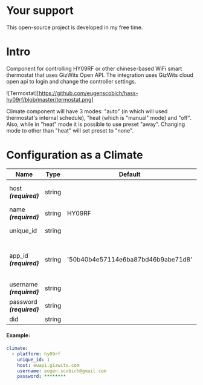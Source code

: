 # Your support
This open-source project is developed in my free time. 

# Intro
Component for controlling HY09RF or other chinese-based WiFi smart thermostat that uses GizWits Open API. The integration uses GizWits cloud open api to login and change the controller settings.

![Termostat][https://github.com/eugenscobich/hass-hy09rf/blob/master/termostat.png]


Climate component will have 3 modes: "auto" (in which will used thermostat's internal schedule), "heat (which is "manual" mode) and "off". Also, while in "heat" mode it is possible to use preset "away". Changing mode to other than "heat" will set preset to "none". 

# Configuration as a Climate

| Name                      |  Type  |               Default              | Description                                                                                                                                                                  |
|---------------------------|--------|------------------------------------|------------------------------------------------------------------------------------------------------------------------------------------------------------------------------|
| host ***(required)***     | string |                                    | IP or hostname of GezWits Open API. it can be one of api.gizwits.com, usapi.gizwits.com or api.gizwits.com.                                                                  |
| name ***(required)***     | string |               HY09RF               | Set a custom name which is displayed beside the icon.                                                                                                                        |
| unique_id                 | string |                                    | Set a unique id to allow entity customisation in HA GUI.                                                                                                                     |
| app_id ***(required)***   | string | '50b40b4e57114e6ba87bd46b9abe71d8' | App id extracted from the mobile application (called Smart Heating). The default one is for android application. Use '3bbf9e4b41b24b9ab939c9525dc9c95c' for iOS application. |
| username ***(required)*** | string |                                    | Username registered in application.                                                                                                                                          |
| password ***(required)*** | string |                                    | Password registered in application.                                                                                                                                          |
| did                       | string |                                    | 


#### Example:
```yaml
climate:
  - platform: hy09rf
    unique_id: 1
    host: euapi.gizwits.com
    username: eugen.scobich@gmail.com
    password: ********
```

